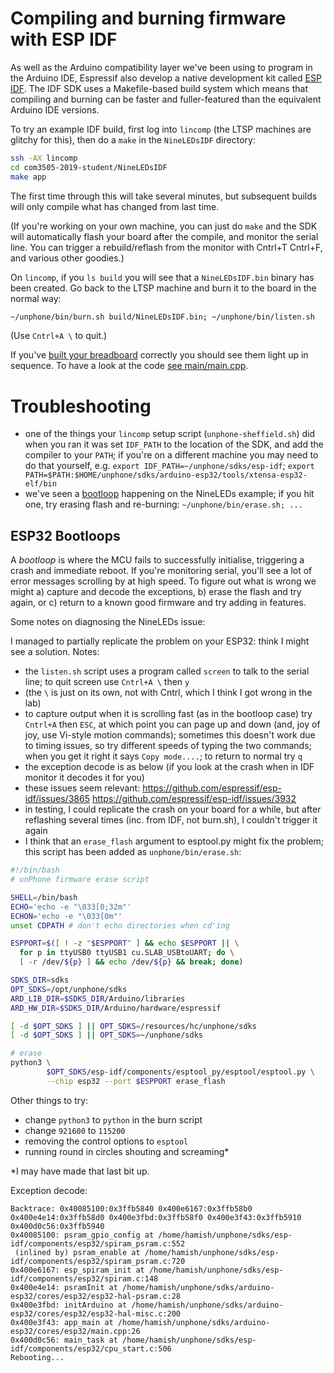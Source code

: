Compiling and burning firmware with ESP IDF
===

As well as the Arduino compatibility layer we've been using to program in the
Arduino IDE, Espressif also develop a native development kit called [ESP
IDF](https://docs.espressif.com/projects/esp-idf/en/latest/). The IDF SDK uses
a Makefile-based build system which means that compiling and burning can be
faster and fuller-featured than the equivalent Arduino IDE versions.

To try an example IDF build, first log into `lincomp` (the LTSP machines are
glitchy for this), then do a `make` in the `NineLEDsIDF` directory:

```bash
ssh -AX lincomp
cd com3505-2019-student/NineLEDsIDF
make app
```

The first time through this will take several minutes, but subsequent builds
will only compile what has changed from last time.

(If you're working on your own machine, you can just do `make` and the SDK
will automatically flash your board after the compile, and monitor the serial
line. You can trigger a rebuild/reflash from the monitor with Cntrl+T Cntrl+F,
and various other goodies.)

On `lincomp`, if you `ls build` you will see that a `NineLEDsIDF.bin` binary
has been created. Go back to the LTSP machine and burn it to the board in the
normal way:

```bash
~/unphone/bin/burn.sh build/NineLEDsIDF.bin; ~/unphone/bin/listen.sh
```
(Use `Cntrl+A \` to quit.)

If you've [built your breadboard](9leds.mkd) correctly you should see them
light up in sequence. To have a look at the code [see
main/main.cpp](../../NineLEDsIDF/main/main.cpp).


# Troubleshooting

- one of the things your `lincomp` setup script (`unphone-sheffield.sh`) did
  when you ran it was set `IDF_PATH` to the location of the SDK, and add the
  compiler to your `PATH`; if you're on a different machine you may need to do
  that yourself, e.g. `export IDF_PATH=~/unphone/sdks/esp-idf`; `export
  PATH=$PATH:$HOME/unphone/sdks/arduino-esp32/tools/xtensa-esp32-elf/bin`
- we've seen a [bootloop](#esp32-bootloops/) happening on the NineLEDs
  example; if you hit one, try erasing flash and re-burning:
  `~/unphone/bin/erase.sh; ...`


## ESP32 Bootloops

A _bootloop_ is where the MCU fails to successfully initialise, triggering a
crash and immediate reboot. If you're monitoring serial, you'll see a lot of
error messages scrolling by at high speed. To figure out what is wrong we
might a) capture and decode the exceptions, b) erase the flash and try again,
or c) return to a known good firmware and try adding in features.

Some notes on diagnosing the NineLEDs issue:

I managed to partially replicate the problem on your ESP32:
think I might see a solution. Notes:

- the `listen.sh` script uses a program called `screen` to talk to the serial
  line; to quit screen use `Cntrl+A \` then `y`
- (the `\` is just on its own, not with Cntrl, which I think I got wrong in
  the lab)
- to capture output when it is scrolling fast (as in the bootloop case) try
  `Cntrl+A` then `ESC`, at which point you can page up and down (and, joy of
  joy, use Vi-style motion commands); sometimes this doesn't work due to
  timing issues, so try different speeds of typing the two commands; when you
  get it right it says `Copy mode....`; to return to normal try `q`
- the exception decode is as below (if you look at the crash when in IDF
  monitor it decodes it for you)
- these issues seem relevant: https://github.com/espressif/esp-idf/issues/3865
  https://github.com/espressif/esp-idf/issues/3932
- in testing, I could replicate the crash on your board for a while, but after
  reflashing several times (inc. from IDF, not burn.sh), I couldn't trigger it
  again
- I think that an `erase_flash` argument to esptool.py might fix the problem;
  this script has been added as `unphone/bin/erase.sh`:

```bash
#!/bin/bash
# unPhone firmware erase script

SHELL=/bin/bash
ECHO='echo -e "\033[0;32m"'
ECHON='echo -e "\033[0m"'
unset CDPATH # don't echo directories when cd'ing

ESPPORT=$([ ! -z "$ESPPORT" ] && echo $ESPPORT || \
  for p in ttyUSB0 ttyUSB1 cu.SLAB_USBtoUART; do \
  [ -r /dev/${p} ] && echo /dev/${p} && break; done)

SDKS_DIR=sdks
OPT_SDKS=/opt/unphone/sdks
ARD_LIB_DIR=$SDKS_DIR/Arduino/libraries
ARD_HW_DIR=$SDKS_DIR/Arduino/hardware/espressif

[ -d $OPT_SDKS ] || OPT_SDKS=/resources/hc/unphone/sdks
[ -d $OPT_SDKS ] || OPT_SDKS=~/unphone/sdks

# erase
python3 \
        $OPT_SDKS/esp-idf/components/esptool_py/esptool/esptool.py \
        --chip esp32 --port $ESPPORT erase_flash
```

Other things to try:
- change `python3` to `python` in the burn script
- change `921600` to `115200`
- removing the control options to `esptool`
- running round in circles shouting and screaming*

*I may have made that last bit up.

Exception decode:
```
Backtrace: 0x40085100:0x3ffb5840 0x400e6167:0x3ffb58b0 0x400e4e14:0x3ffb58d0 0x400e3fbd:0x3ffb58f0 0x400e3f43:0x3ffb5910 0x400d0c56:0x3ffb5940
0x40085100: psram_gpio_config at /home/hamish/unphone/sdks/esp-idf/components/esp32/spiram_psram.c:552
 (inlined by) psram_enable at /home/hamish/unphone/sdks/esp-idf/components/esp32/spiram_psram.c:720
0x400e6167: esp_spiram_init at /home/hamish/unphone/sdks/esp-idf/components/esp32/spiram.c:148
0x400e4e14: psramInit at /home/hamish/unphone/sdks/arduino-esp32/cores/esp32/esp32-hal-psram.c:28
0x400e3fbd: initArduino at /home/hamish/unphone/sdks/arduino-esp32/cores/esp32/esp32-hal-misc.c:200
0x400e3f43: app_main at /home/hamish/unphone/sdks/arduino-esp32/cores/esp32/main.cpp:26
0x400d0c56: main_task at /home/hamish/unphone/sdks/esp-idf/components/esp32/cpu_start.c:506
Rebooting...
```
